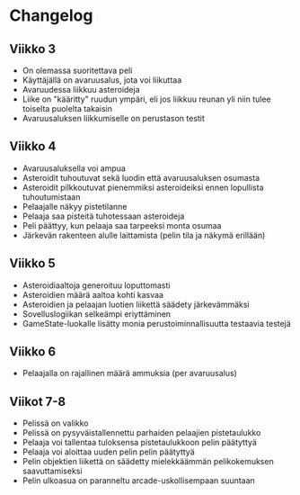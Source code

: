 # Changelog

## Viikko 3

- On olemassa suoritettava peli
- Käyttäjällä on avaruusalus, jota voi liikuttaa
- Avaruudessa liikkuu asteroideja
- Liike on "kääritty" ruudun ympäri, eli jos liikkuu reunan yli niin tulee toiselta puolelta takaisin
- Avaruusaluksen liikkumiselle on perustason testit

## Viikko 4

- Avaruusaluksella voi ampua
- Asteroidit tuhoutuvat sekä luodin että avaruusaluksen osumasta
- Asteroidit pilkkoutuvat pienemmiksi asteroideiksi ennen lopullista tuhoutumistaan
- Pelaajalle näkyy pistetilanne
- Pelaaja saa pisteitä tuhotessaan asteroideja
- Peli päättyy, kun pelaaja saa tarpeeksi monta osumaa
- Järkevän rakenteen alulle laittamista (pelin tila ja näkymä erillään)

## Viikko 5

- Asteroidiaaltoja generoituu loputtomasti
- Asteroidien määrä aaltoa kohti kasvaa
- Asteroidien ja pelaajan luotien liikettä säädety järkevämmäksi
- Sovelluslogiikan selkeämpi eriyttäminen
- GameState-luokalle lisätty monia perustoiminnallisuutta testaavia testejä

## Viikko 6

- Pelaajalla on rajallinen määrä ammuksia (per avaruusalus)

## Viikot 7-8

- Pelissä on valikko
- Pelissä on pysyväistallennettu parhaiden pelaajien pistetaulukko
- Pelaaja voi tallentaa tuloksensa pistetaulukkoon pelin päätyttyä
- Pelaaja voi aloittaa uuden pelin pelin päätyttyä
- Pelin objektien liikettä on säädetty mielekkäämmän pelikokemuksen saavuttamiseksi
- Pelin ulkoasua on paranneltu arcade-uskollisempaan suuntaan
